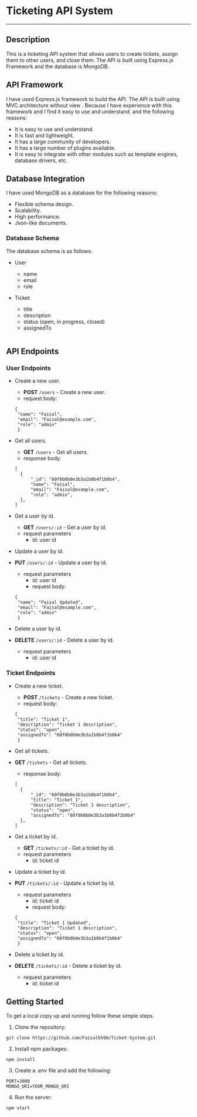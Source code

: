 # Ticketing API System
<hr>

## Description
This is a ticketing API system that allows users to create tickets, assign them to other users, and close them. The API is built using Express.js Framework and the database is MongoDB.

## API Framework
I have used Express.js framework to build the API. The API is built using MVC architecture without view . Because I have experience with this framework and I find it easy to use and understand. and the following reasons:
- It is easy to use and understand.
- It is fast and lightweight.
- It has a large community of developers.
- It has a large number of plugins available.
- It is easy to integrate with other modules such as template engines, database drivers, etc.

## Database Integration
I have used MongoDB as a database for the following reasons:
- Flexible schema design.
- Scalability.
- High performance.
- Json-like documents.

### Database Schema
The database schema is as follows:
- User
    - name
    - email
    - role
  

- Ticket
  - title
  - description
  - status (open, in progress, closed)
  - assignedTo

<img src="">

## API Endpoints

### User Endpoints
- Create a new user.
   - **POST** `/users` - Create a new user.
   - request body:
   ```
   {
    "name": "Faisal",
    "email": "Faisal@example.com",
    "role": "admin"
    }
    ```
  
- Get all users.
  - **GET** `/users` - Get all users.
  - response body:
  ```
  [
    {
        "_id": "60f0b0b0e3b3a1b0b4f1b0b4",
        "name": "Faisal",
        "email": "Faisal@example.com",
        "role": "admin",
    },
  ]
  ```
  
- Get a user by id.
    - **GET** `/users/:id` - Get a user by id.
    - request parameters
      - id: user id


- Update a user by id.
- **PUT** `/users/:id` - Update a user by id.
  - request parameters
    - id: user id
    - request body:
   ```
   {
    "name": "Faisal Updated",
    "email": "Faisal@example.com",
    "role": "admin"
    }
    ```
- Delete a user by id.
- **DELETE** `/users/:id` - Delete a user by id.
  - request parameters
    - id: user id


### Ticket Endpoints
- Create a new ticket.
   - **POST** `/tickets` - Create a new ticket.
   - request body:
   ```
   {
    "title": "Ticket 1",
    "description": "Ticket 1 description",
    "status": "open",
    "assignedTo": "60f0b0b0e3b3a1b0b4f1b0b4"
    }
    ```
  
- Get all tickets.
- **GET** `/tickets` - Get all tickets.
  - response body:
  ```
  [
    {
        "_id": "60f0b0b0e3b3a1b0b4f1b0b4",
        "title": "Ticket 1",
        "description": "Ticket 1 description",
        "status": "open",
        "assignedTo": "60f0b0b0e3b3a1b0b4f1b0b4"
    },
  ]
  ```
  
- Get a ticket by id.
    - **GET** `/tickets/:id` - Get a ticket by id.
    - request parameters
      - id: ticket id


- Update a ticket by id.
- **PUT** `/tickets/:id` - Update a ticket by id.
  - request parameters
    - id: ticket id
    - request body:
   ```
   {
    "title": "Ticket 1 Updated",
    "description": "Ticket 1 description",
    "status": "open",
    "assignedTo": "60f0b0b0e3b3a1b0b4f1b0b4"
    }
    ```

- Delete a ticket by id.
- **DELETE** `/tickets/:id` - Delete a ticket by id.
  - request parameters
    - id: ticket id
    


## Getting Started
To get a local copy up and running follow these simple steps.
1. Clone the repository: 
```
git clone https://github.com/Faisalkh90/Ticket-System.git
```
2. Install npm packages:
```
npm install
```
3. Create a .env file and add the following:
```
PORT=3000
MONGO_URI=YOUR_MONGO_URI
```

4. Run the server:
```
npm start
```



